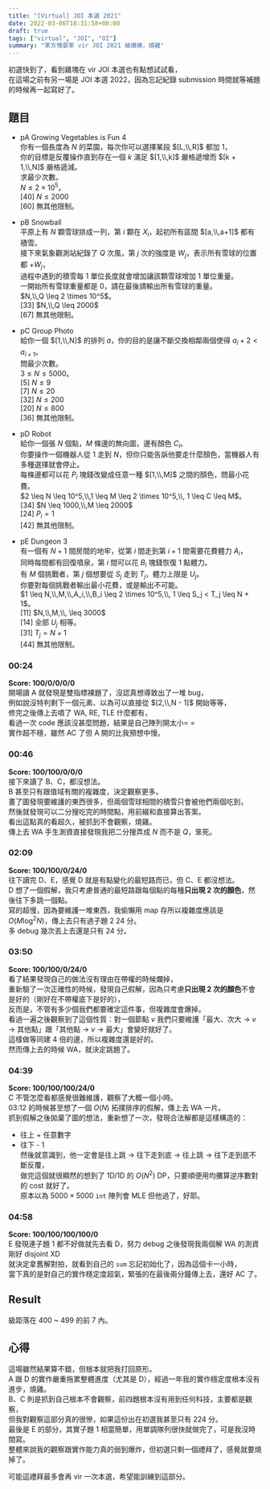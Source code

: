 ```yaml
---
title: "[Virtual] JOI 本選 2021"
date: 2022-03-06T18:31:58+08:00
draft: true
tags: ["virtual", "JOI", "OI"]
summary: "笨方塊耍笨 vir JOI 2021 被爆揍，燒雞"
---
```



初選快到了，看到雞塊在 vir JOI 本選也有點想試試看，  
在這場之前有另一場是 JOI 本選 2022，因為忘記紀錄 submission 時間就等補題的時候再一起寫好了。   

## 題目
- pA Growing Vegetables is Fun 4  
你有一個長度為 $N$ 的菜園，每次你可以選擇某段 $[L,\\,R]$ 都加 $1$，  
你的目標是反覆操作直到存在一個 $k$ 滿足 $[1,\\,k]$ 嚴格遞增而 $[k + 1,\\,N]$ 嚴格遞減。  
求最少次數。  
$N \leq 2 \times 10^5$。  
[40] $N \leq 2000$  
[60] 無其他限制。

- pB Snowball  
平原上有 $N$ 顆雪球排成一列，第 $i$ 顆在 $X_i$，起初所有區間 $[a,\\,a+1]$ 都有積雪。  
接下來氣象觀測站紀錄了 $Q$ 次風，第 $j$ 次的強度是 $W_j$，表示所有雪球的位置都 $+W_j$，  
過程中遇到的積雪每 $1$ 單位長度就會增加讓該顆雪球增加 $1$ 單位重量。  
一開始所有雪球重量都是 $0$，請在最後請輸出所有雪球的重量。  
$N,\\,Q \leq 2 \times 10^5$。  
[33] $N,\\,Q \leq 2000$  
[67] 無其他限制。

- pC Group Photo  
給你一個 $[1,\\,N]$ 的排列 $a$，你的目的是讓不斷交換相鄰兩個使得 $a_i + 2 < a_{i + 1}$。  
問最少次數。  
$3 \leq N  \leq 5000$。  
[5] $N \leq 9$  
[7] $N \leq 20$  
[32] $N \leq 200$  
[20] $N \leq 800$  
[36] 無其他限制。

- pD Robot  
給你一個張 $N$ 個點，$M$ 條邊的無向圖，邊有顏色 $C_i$。  
你要操作一個機器人從 $1$ 走到 $N$，但你只能告訴他要走什麼顏色，當機器人有多種選擇就會停止。  
每條邊都可以花 $P_i$ 塊錢改變成任意一種 $[1,\\,M]$ 之間的顏色，問最小花費。  
$2 \leq N \leq 10^5,\\,1 \leq M \leq 2 \times 10^5,\\, 1 \leq C \leq M$。  
[34] $N \leq 1000,\\,M \leq 2000$  
[24] $P_i = 1$  
[42] 無其他限制。

- pE Dungeon 3  
有一個有 $N+1$ 間房間的地牢，從第 $i$ 間走到第 $i + 1$ 間需要花費體力 $A_i$，  
同時每間都有回復噴泉，第 $i$ 間可以花 $B_i$ 塊錢恢復 $1$ 點體力。    
有 $M$ 個挑戰者，第 $j$ 個想要從 $S_j$ 走到 $T_j$，體力上限是 $U_j$。  
你要對每個挑戰者輸出最小花費，或是輸出不可能。   
$1 \leq N,\\,M,\\,A_i,\\,B_i \leq 2 \times 10^5,\\, 1 \leq S_j < T_j \leq N + 1$。  
[11] $N,\\,M,\\, \leq 3000$  
[14] 全部 $U_j$ 相等。  
[31] $T_j = N + 1$  
[44] 無其他限制。

### 00:24
**Score: 100/0/0/0/0**  
開場讀 A 就發現是雙指標裸題了，沒認真想導致出了一堆 bug，  
例如說沒特判剩下一個元素、以為可以直接從 $[2,\\,N - 1]$ 開始等等，  
修完之後傳上去噴了 WA, RE, TLE 什麼都有，  
看過一次 code 應該沒甚麼問題，結果是自己陣列開太小= =  
實作超不穩，雖然 <green>AC</green> 了但 A 開的比我預想中慢。

### 00:46
**Score: 100/100/0/0/0**  
接下來讀了 B、C，都沒想法。  
B 甚至只有跟值域有關的複雜度，決定觀察更多。  
畫了圖發現要維護的東西很多，但兩個雪球相間的積雪只會被他們兩個吃到，  
然後就發現可以二分搜吃完的時間點，用前綴和直接算出答案。  
看出這點真的看超久，被抓到不會觀察，燒雞。  
傳上去 WA 手生測資直接發現我把二分搜弄成 $N$ 而不是 $Q$，笨死。  

### 02:09
**Score: 100/100/0/24/0**  
往下讀完 D、E，感覺 D 就是有點變化的最短路而已，但 C、E 都沒想法。  
D 想了一個假解，我只考慮普通的最短路跟每個點的每種**只出現 2 次的顏色**，然後往下多跳一個點。  
寫的超慢，因為要維護一堆東西，我偷懶用 map 存所以複雜度應該是 $O(M \log^2 N)$，傳上去只有過子題 2 24 分。  
多 debug 幾次丟上去還是只有 24 分。  

### 03:50
**Score: 100/100/0/24/0**  
看了結果發現自己的做法沒有理由在帶權的時候爛掉，  
重新驗了一次正確性的時候，發現自己假解，因為只考慮**只出現 2 次的顏色**不會是好的（剛好在不帶權底下是好的），  
反而是，不管有多少個我們都要確定這件事，但複雜度會爆掉。  
看過一遍之後觀察到了這個性質：對一個節點 $v$ 我們只要維護「最大、次大 → $v$ → 其他點」跟「其他點 → $v$ → 最大」會變好就好了。  
這樣做等同建 4 倍的邊，所以複雜度還是好的。  
然而傳上去的時候 WA，就決定跳題了。

### 04:39
**Score: 100/100/100/24/0**  
C 不管怎麼看都感覺很難維護，觀察了大概一個小時。  
03:12 的時候甚至想了一個 $O(N)$ 拓撲排序的假解，傳上去 WA 一片。  
抓到假解之後拋棄了圖的想法，重新想了一次，發現合法解都是這樣構造的：  
 - 往上 + 任意數字  
 - 往下 - 1  
然後就意識到，他一定會是往上跳 → 往下走到底 → 往上跳 → 往下走到底不斷反覆，  
做完這個就很顯然的想到了 1D/1D 的 $O(N^2)$ DP，只要順便用均攤算逆序數對的 cost 就好了。  
原本以為 $5000 \times 5000$ `int` 陣列會 MLE 但他過了，好耶。

### 04:58
**Score: 100/100/100/100/0**  
E 發現連子題 1 都不好做就先去看 D，努力 debug 之後發現我兩個解 WA 的測資剛好 disjoint XD  
就決定拿舊解對拍，就看到自己的 `sum` 忘記初始化了，因為這個卡一小時，  
當下真的是對自己的實作穩定度超氣，緊張的在最後兩分鐘傳上去，還好 AC 了。

## Result
級距落在 400 ~ 499 的前 7 內。

## 心得
這場雖然結果算不錯，但根本就把我打回原形。  
A 跟 D 的實作嚴重拖累整體進度（尤其是 D），經過一年我的實作穩定度根本沒有進步，燒雞。  
B、C 則是抓到自己根本不會觀察，前四題根本沒有用到任何科技，主要都是觀察，  
但我對觀察這部分真的很慘，如果這份出在初選我甚至只有 224 分。  
最後是 E 的部分，其實子題 1 相當簡單，用單調隊列很快就做完了，可是我沒時間寫。  
整體來說我的觀察跟實作能力真的弱到爆炸，但初選只剩一個禮拜了，感覺就要燒掉了。  

可能這禮拜最多會再 vir 一次本選，希望能訓練到這部分。  
